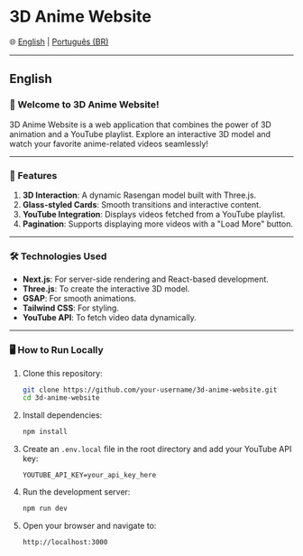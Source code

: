 # 3D Anime Website

🌐 [English](#english) | [Português (BR)](#português-br)

---

## English

### 🎉 Welcome to 3D Anime Website!

3D Anime Website is a web application that combines the power of 3D animation and a YouTube playlist. Explore an interactive 3D model and watch your favorite anime-related videos seamlessly!

---

### 🚀 Features

1. **3D Interaction**: A dynamic Rasengan model built with Three.js.
2. **Glass-styled Cards**: Smooth transitions and interactive content.
3. **YouTube Integration**: Displays videos fetched from a YouTube playlist.
4. **Pagination**: Supports displaying more videos with a "Load More" button.

---

### 🛠️ Technologies Used

- **Next.js**: For server-side rendering and React-based development.
- **Three.js**: To create the interactive 3D model.
- **GSAP**: For smooth animations.
- **Tailwind CSS**: For styling.
- **YouTube API**: To fetch video data dynamically.

---

### 🖥️ How to Run Locally

1. Clone this repository:

   ```bash
   git clone https://github.com/your-username/3d-anime-website.git
   cd 3d-anime-website
   ```

2. Install dependencies:

   ```bash
   npm install
   ```

3. Create an `.env.local` file in the root directory and add your YouTube API key:

   ```env
   YOUTUBE_API_KEY=your_api_key_here
   ```

4. Run the development server:

   ```bash
   npm run dev
   ```

5. Open your browser and navigate to:

   ```
   http://localhost:3000
   ```

